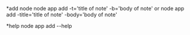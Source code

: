 *add node 
node app add -t='title of note' -b='body of note'
or
node app add -title='title of note' -body='body of note'

*help
 node app add --help

 